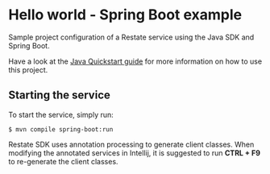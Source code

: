# Hello world - Spring Boot example

Sample project configuration of a Restate service using the Java SDK and Spring Boot. 

Have a look at the [Java Quickstart guide](https://docs.restate.dev/get_started/quickstart?sdk=java) for more information on how to use this project.

## Starting the service

To start the service, simply run:

```shell
$ mvn compile spring-boot:run
```

Restate SDK uses annotation processing to generate client classes.
When modifying the annotated services in Intellij, it is suggested to run **CTRL + F9** to re-generate the client classes.